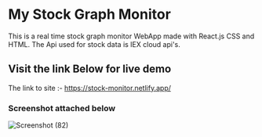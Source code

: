# My Stock Graph Monitor

This is a real time stock graph monitor WebApp made with React.js CSS and HTML.
The Api used for stock data is IEX cloud api's.


## Visit the link Below for live demo

The link to site :-  https://stock-monitor.netlify.app/

### Screenshot attached below 


![Screenshot (82)](https://github.com/SSAnalyst/Stock-Monitor/assets/95772095/8b7200fd-0cd2-4ef2-a97a-174cdd3553eb)



